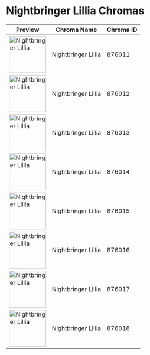 # Nightbringer Lillia Chromas

| Preview | Chroma Name | Chroma ID |
|---|---|---|
| <img src='https://raw.communitydragon.org/latest/plugins/rcp-be-lol-game-data/global/default/v1/champion-chroma-images/876/876011.png' alt='Nightbringer Lillia' width='100'> | Nightbringer Lillia | 876011 |
| <img src='https://raw.communitydragon.org/latest/plugins/rcp-be-lol-game-data/global/default/v1/champion-chroma-images/876/876012.png' alt='Nightbringer Lillia' width='100'> | Nightbringer Lillia | 876012 |
| <img src='https://raw.communitydragon.org/latest/plugins/rcp-be-lol-game-data/global/default/v1/champion-chroma-images/876/876013.png' alt='Nightbringer Lillia' width='100'> | Nightbringer Lillia | 876013 |
| <img src='https://raw.communitydragon.org/latest/plugins/rcp-be-lol-game-data/global/default/v1/champion-chroma-images/876/876014.png' alt='Nightbringer Lillia' width='100'> | Nightbringer Lillia | 876014 |
| <img src='https://raw.communitydragon.org/latest/plugins/rcp-be-lol-game-data/global/default/v1/champion-chroma-images/876/876015.png' alt='Nightbringer Lillia' width='100'> | Nightbringer Lillia | 876015 |
| <img src='https://raw.communitydragon.org/latest/plugins/rcp-be-lol-game-data/global/default/v1/champion-chroma-images/876/876016.png' alt='Nightbringer Lillia' width='100'> | Nightbringer Lillia | 876016 |
| <img src='https://raw.communitydragon.org/latest/plugins/rcp-be-lol-game-data/global/default/v1/champion-chroma-images/876/876017.png' alt='Nightbringer Lillia' width='100'> | Nightbringer Lillia | 876017 |
| <img src='https://raw.communitydragon.org/latest/plugins/rcp-be-lol-game-data/global/default/v1/champion-chroma-images/876/876018.png' alt='Nightbringer Lillia' width='100'> | Nightbringer Lillia | 876018 |
